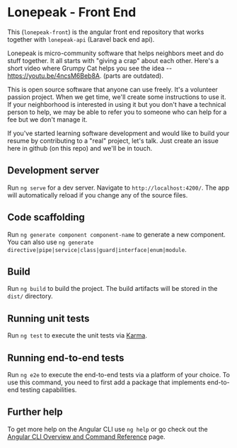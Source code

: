 # Lonepeak - Front End

This (`lonepeak-front`) is the angular front end repository that works together with `lonepeak-api`
(Laravel back end api).

Lonepeak is micro-community software that helps neighbors meet and do stuff
together. It all starts with "giving a crap" about each other. Here's a short
video where Grumpy Cat helps you see the idea -- https://youtu.be/4ncsM6Beb8A.
(parts are outdated).

This is open source software that anyone can use freely. It's a volunteer
passion project. When we get time, we'll create some instructions to use it.
If your neighborhood is interested in using it but you don't have a technical
person to help, we may be able to refer you to someone who can help for a
fee but we don't manage it.

If you've started learning software development and would like to build your
resume by contributing to a "real" project, let's talk. Just create an
issue here in github (on this repo) and we'll be in touch.

## Development server

Run `ng serve` for a dev server. Navigate to `http://localhost:4200/`. The app will automatically reload if you change any of the source files.

## Code scaffolding

Run `ng generate component component-name` to generate a new component. You can also use `ng generate directive|pipe|service|class|guard|interface|enum|module`.

## Build

Run `ng build` to build the project. The build artifacts will be stored in the `dist/` directory.

## Running unit tests

Run `ng test` to execute the unit tests via [Karma](https://karma-runner.github.io).

## Running end-to-end tests

Run `ng e2e` to execute the end-to-end tests via a platform of your choice. To use this command, you need to first add a package that implements end-to-end testing capabilities.

## Further help

To get more help on the Angular CLI use `ng help` or go check out the [Angular CLI Overview and Command Reference](https://angular.io/cli) page.
